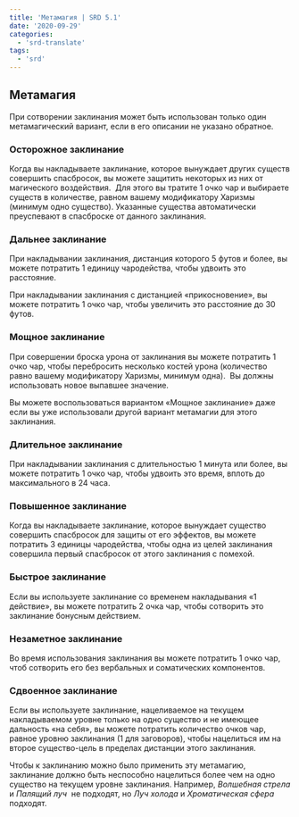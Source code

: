 ```yaml
---
title: 'Метамагия | SRD 5.1'
date: '2020-09-29'
categories:
  - 'srd-translate'
tags:
  - 'srd'
---
```


## Метамагия

При сотворении заклинания может быть использован только один метамагический вариант, если в его описании не указано обратное.

### Осторожное заклинание

Когда вы накладываете заклинание, которое вынуждает других существ совершить спасбросок, вы можете защитить некоторых из них от магического воздействия.  Для этого вы тратите 1 очко чар и выбираете существ в количестве, равном вашему модификатору Харизмы (минимум одно существо). Указанные существа автоматически преуспевают в спасброске от данного заклинания.

### Дальнее заклинание

При накладывании заклинания, дистанция которого 5 футов и более, вы можете потратить 1 единицу чародейства, чтобы удвоить это расстояние.

При накладывании заклинания с дистанцией «прикосновение», вы можете потратить 1 очко чар, чтобы увеличить это расстояние до 30 футов.

### Мощное заклинание

При совершении броска урона от заклинания вы можете потратить 1 очко чар, чтобы перебросить несколько костей урона (количество равно вашему модификатору Харизмы, минимум одна).  Вы должны использовать новое выпавшее значение.

Вы можете воспользоваться вариантом «Мощное заклинание» даже если вы уже использовали другой вариант метамагии для этого заклинания.

### Длительное заклинание

При накладывании заклинания с длительностью 1 минута или более, вы можете потратить 1 очко чар, чтобы удвоить это время, вплоть до максимального в 24 часа.

### Повышенное заклинание

Когда вы накладываете заклинание, которое вынуждает существо совершить спасбросок для защиты от его эффектов, вы можете потратить 3 единицы чародейства, чтобы одна из целей заклинания совершила первый спасбросок от этого заклинания с помехой.

### Быстрое заклинание

Если вы используете заклинание со временем накладывания «1 действие», вы можете потратить 2 очка чар, чтобы сотворить это заклинание бонусным действием.

### Незаметное заклинание

Во время использования заклинания вы можете потратить 1 очко чар, чтоб сотворить его без вербальных и соматических компонентов.

### Сдвоенное заклинание

Если вы используете заклинание, нацеливаемое на текущем накладываемом уровне только на одно существо и не имеющее дальность «на себя», вы можете потратить количество очков чар, равное уровню заклинания (1 для заговоров), чтобы нацелиться им на второе существо-цель в пределах дистанции этого заклинания.

Чтобы к заклинанию можно было применить эту метамагию, заклинание должно быть неспособно нацелиться более чем на одно существо на текущем уровне заклинания. Например, _Волшебная стрела_ и *Палящий луч*  не подходят, но _Луч холода_ и _Хроматическая сфера_ подходят.
